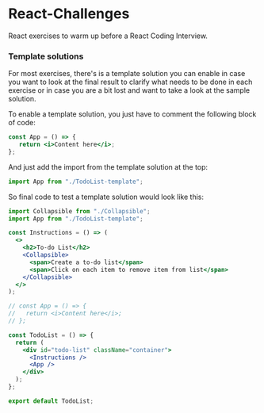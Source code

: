# React-Challenges
React exercises to warm up before a React Coding Interview.

### Template solutions
For most exercises, there's is a template solution you can enable in case you want to look at the final result to clarify what needs to be done in each exercise or in case you are a bit lost and want to take a look at the sample solution.

To enable a template solution, you just have to comment the following block of code:

```jsx
const App = () => {
   return <i>Content here</i>;
};
```

And just add the import from the template solution at the top:

```javascript
import App from "./TodoList-template";
```

So final code to test a template solution would look like this:


```jsx
import Collapsible from "./Collapsible";
import App from "./TodoList-template";

const Instructions = () => (
  <>
    <h2>To-do List</h2>
    <Collapsible>
      <span>Create a to-do list</span>
      <span>Click on each item to remove item from list</span>
    </Collapsible>
  </>
);

// const App = () => {
//   return <i>Content here</i>;
// };

const TodoList = () => {
  return (
    <div id="todo-list" className="container">
      <Instructions />
      <App />
    </div>
  );
};

export default TodoList;
```
